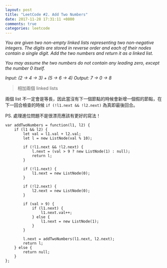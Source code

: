 ```yaml
---
layout: post
title: "LeetCode #2. Add Two Numbers"
date: 2017-11-28 17:31:11 +0800
comments: true
categories: leetcode
---
```

*You are given two non-empty linked lists representing two non-negative integers. The digits are stored in reverse order and each of their nodes contain a single digit. Add the two numbers and return it as a linked list.*

*You may assume the two numbers do not contain any leading zero, except the number 0 itself.*

*Input: (2 -> 4 -> 3) + (5 -> 6 -> 4)
Output: 7 -> 0 -> 8*

>相加兩個 linked lists

兩個 list 不一定會是等長，因此當沒有下一個節點的時候會新增一個假的節點，在下一回合檢查的時候 `if (!l1.next && !l2.next)` 為真即最後回合。

PS. 處理進位問題不是很漂亮應該有更好的寫法！

```
var addTwoNumbers = function(l1, l2) {
    if (l1 && l2) { 
        let val = l1.val + l2.val;
        let l = new ListNode(val % 10);
        
        if (!l1.next && !l2.next) {
            l.next = (val > 9 ? new ListNode(1) : null);
            return l;
        }
        
        if (!l1.next) {
            l1.next = new ListNode(0);
        }
        
        if (!l2.next) {
            l2.next = new ListNode(0);
        }
        
        if (val > 9) {
            if (l1.next) {
                l1.next.val++;    
            } else {
                l1.next = new ListNode(1);
            }
        }
        
        l.next = addTwoNumbers(l1.next, l2.next);    
        return l;
    } else {
        return null;
    }
};
```